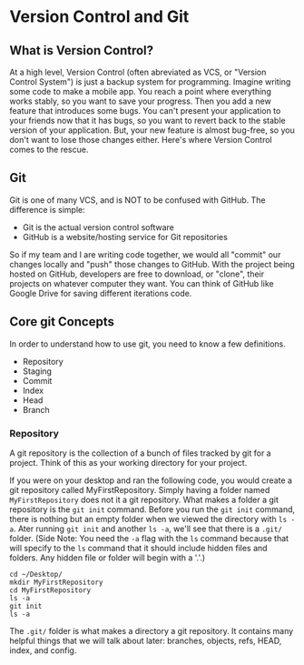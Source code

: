 # Version Control and Git
## What is Version Control?
At a high level, Version Control (often abreviated as VCS, or "Version Control System") is just a backup system for programming. Imagine writing some code to make a mobile app. You reach a point where everything works stably, so you want to save your progress. Then you add a new feature that introduces some bugs. You can't present your application to your friends now that it has bugs, so you want to revert back to the stable version of your application. But, your new feature is almost bug-free, so you don't want to lose those changes either. Here's where Version Control comes to the rescue. 

## Git
Git is one of many VCS, and is NOT to be confused with GitHub. The difference is simple: 
* Git is the actual version control software
* GitHub is a website/hosting service for Git repositories

So if my team and I are writing code together, we would all "commit" our changes locally and "push" those changes to GitHub. With the project being hosted on GitHub, developers are free to download, or "clone", their projects on whatever computer they want. You can think of GitHub like Google Drive for saving different iterations code. 

## Core git Concepts
In order to understand how to use git, you need to know a few definitions.

* Repository
* Staging
* Commit
* Index
* Head
* Branch

### Repository
A git repository is the collection of a bunch of files tracked by git for a project. Think of this as your working directory for your project.

If you were on your desktop and ran the following code, you would create a git repository called MyFirstRepository. Simply having a folder named `MyFirstRepository` does not it a git repository. What makes a folder a git repository is the `git init` command. Before you run the `git init` command, there is nothing but an empty folder when we viewed the directory with `ls -a`. Ater running `git init` and another `ls -a`, we'll see that there is a `.git/` folder. (Side Note: You need the `-a` flag with the `ls` command because that will specify to the `ls` command that it should include  hidden files and folders. Any hidden file or folder will begin with a '.'.)
```
cd ~/Desktop/
mkdir MyFirstRepository
cd MyFirstRepository
ls -a
git init
ls -a
```

The `.git/` folder is what makes a directory a git repository. It contains many helpful things that we will talk about later: branches, objects, refs, HEAD, index, and config.


